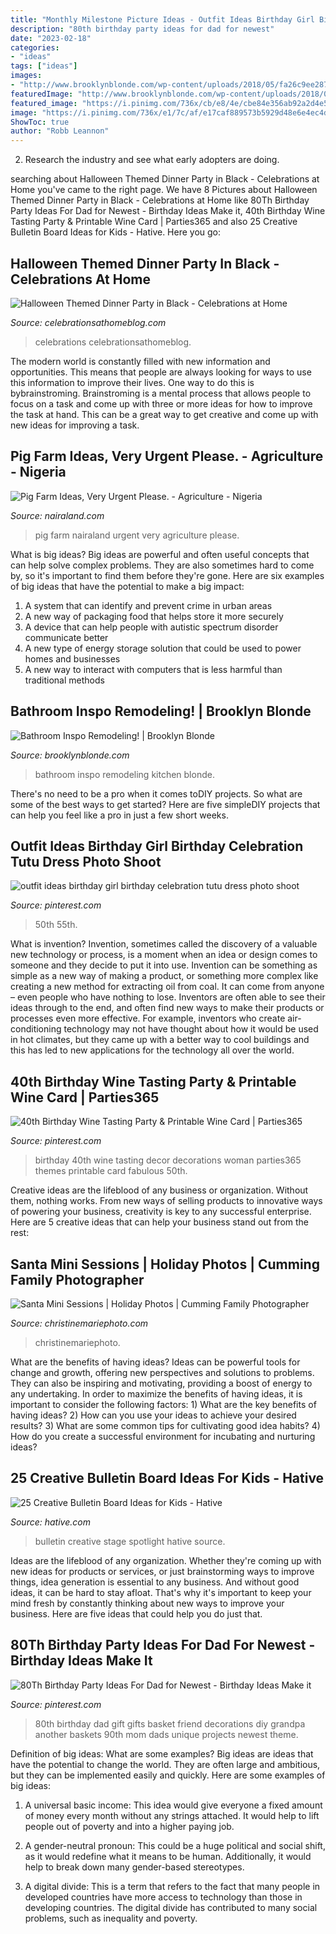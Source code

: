 ```yaml
---
title: "Monthly Milestone Picture Ideas - Outfit Ideas Birthday Girl Birthday Celebration Tutu Dress Photo Shoot"
description: "80th birthday party ideas for dad for newest"
date: "2023-02-18"
categories:
- "ideas"
tags: ["ideas"]
images:
- "http://www.brooklynblonde.com/wp-content/uploads/2018/05/fa26c9ee2877600a27da7c35352c58da.jpg"
featuredImage: "http://www.brooklynblonde.com/wp-content/uploads/2018/05/fa26c9ee2877600a27da7c35352c58da.jpg"
featured_image: "https://i.pinimg.com/736x/cb/e8/4e/cbe84e356ab92a2d4e5a539118aa3719.jpg"
image: "https://i.pinimg.com/736x/e1/7c/af/e17caf889573b5929d48e6e4ec4d7d7d.jpg"
ShowToc: true
author: "Robb Leannon"
---
```



2. Research the industry and see what early adopters are doing.

	

		
searching about Halloween Themed Dinner Party in Black - Celebrations at Home you've came to the right page. We have 8 Pictures about Halloween Themed Dinner Party in Black - Celebrations at Home like 80Th Birthday Party Ideas For Dad for Newest - Birthday Ideas Make it, 40th Birthday Wine Tasting Party &amp; Printable Wine Card | Parties365 and also 25 Creative Bulletin Board Ideas for Kids - Hative. Here you go:
		
    
## Halloween Themed Dinner Party In Black - Celebrations At Home

<img loading=lazy src="https://celebrationsathomeblog.com/wp-content/uploads/2017/09/halloween-dinner-party.jpg" onerror="this.onerror=null;this.src='https://tse1.mm.bing.net/th?id=OIP.3uYt2VeItEFYMznRzHHVggHaLH&amp;pid=15.1';" alt="Halloween Themed Dinner Party in Black - Celebrations at Home">

_Source: celebrationsathomeblog.com_

>celebrations celebrationsathomeblog. 

	

The modern world is constantly filled with new information and opportunities. This means that people are always looking for ways to use this information to improve their lives. One way to do this is bybrainstroming. Brainstroming is a mental process that allows people to focus on a task and come up with three or more ideas for how to improve the task at hand. This can be a great way to get creative and come up with new ideas for improving a task.

    
## Pig Farm Ideas, Very Urgent Please. - Agriculture - Nigeria

<img loading=lazy src="https://www.nairaland.com/attachments/641054_d0401b4b19d96cb6f4842e379f11f27e_jpg106fa69091aa031645a6e490bda3ba32" onerror="this.onerror=null;this.src='https://tse1.mm.bing.net/th?id=OIP.WSHAbXsky5CMbZh4biTmBwHaE8&amp;pid=15.1';" alt="Pig Farm Ideas, Very Urgent Please. - Agriculture - Nigeria">

_Source: nairaland.com_

>pig farm nairaland urgent very agriculture please. 

	

What is big ideas?
Big ideas are powerful and often useful concepts that can help solve complex problems. They are also sometimes hard to come by, so it's important to find them before they're gone. Here are six examples of big ideas that have the potential to make a big impact:
1. A system that can identify and prevent crime in urban areas 
2. A new way of packaging food that helps store it more securely 
3. A device that can help people with autistic spectrum disorder communicate better 
4. A new type of energy storage solution that could be used to power homes and businesses 
5. A new way to interact with computers that is less harmful than traditional methods 

    
## Bathroom Inspo Remodeling! | Brooklyn Blonde

<img loading=lazy src="http://www.brooklynblonde.com/wp-content/uploads/2018/05/fa26c9ee2877600a27da7c35352c58da.jpg" onerror="this.onerror=null;this.src='https://tse2.mm.bing.net/th?id=OIP.2drnRS_ByqxKqctFQzVEFwDwEs&amp;pid=15.1';" alt="Bathroom Inspo Remodeling! | Brooklyn Blonde">

_Source: brooklynblonde.com_

>bathroom inspo remodeling kitchen blonde. 

	

There's no need to be a pro when it comes toDIY projects. So what are some of the best ways to get started? Here are five simpleDIY projects that can help you feel like a pro in just a few short weeks.

    
## Outfit Ideas Birthday Girl Birthday Celebration Tutu Dress Photo Shoot

<img loading=lazy src="https://i.pinimg.com/736x/34/58/b8/3458b83aff9279065a3162518cc2852f.jpg" onerror="this.onerror=null;this.src='https://tse4.mm.bing.net/th?id=OIP.FXq4vIXFebmtcKbrJT3UawHaKw&amp;pid=15.1';" alt="outfit ideas birthday girl birthday celebration tutu dress photo shoot">

_Source: pinterest.com_

>50th 55th. 

	

What is invention?
Invention, sometimes called the discovery of a valuable new technology or process, is a moment when an idea or design comes to someone and they decide to put it into use. Invention can be something as simple as a new way of making a product, or something more complex like creating a new method for extracting oil from coal. It can come from anyone – even people who have nothing to lose. Inventors are often able to see their ideas through to the end, and often find new ways to make their products or processes even more effective. For example, inventors who create air-conditioning technology may not have thought about how it would be used in hot climates, but they came up with a better way to cool buildings and this has led to new applications for the technology all over the world.

    
## 40th Birthday Wine Tasting Party &amp; Printable Wine Card | Parties365

<img loading=lazy src="https://i.pinimg.com/736x/cb/e8/4e/cbe84e356ab92a2d4e5a539118aa3719.jpg" onerror="this.onerror=null;this.src='https://tse3.mm.bing.net/th?id=OIP.9SxPLuxPkP9n-e-jyPVAAAHaNR&amp;pid=15.1';" alt="40th Birthday Wine Tasting Party &amp; Printable Wine Card | Parties365">

_Source: pinterest.com_

>birthday 40th wine tasting decor decorations woman parties365 themes printable card fabulous 50th. 

	

Creative ideas are the lifeblood of any business or organization. Without them, nothing works. From new ways of selling products to innovative ways of powering your business, creativity is key to any successful enterprise. Here are 5 creative ideas that can help your business stand out from the rest:

    
## Santa Mini Sessions | Holiday Photos | Cumming Family Photographer

<img loading=lazy src="https://www.christinemariephoto.com/wp-content/uploads/2019/10/cumming-santa-mini-sessions11.jpg" onerror="this.onerror=null;this.src='https://tse1.mm.bing.net/th?id=OIP.Dd2-2lp0z7I_R4ejcpLTdAHaE8&amp;pid=15.1';" alt="Santa Mini Sessions | Holiday Photos | Cumming Family Photographer">

_Source: christinemariephoto.com_

>christinemariephoto. 

	

What are the benefits of having ideas?
Ideas can be powerful tools for change and growth, offering new perspectives and solutions to problems. They can also be inspiring and motivating, providing a boost of energy to any undertaking. In order to maximize the benefits of having ideas, it is important to consider the following factors: 1) What are the key benefits of having ideas? 2) How can you use your ideas to achieve your desired results? 3) What are some common tips for cultivating good idea habits? 4) How do you create a successful environment for incubating and nurturing ideas?

    
## 25 Creative Bulletin Board Ideas For Kids - Hative

<img loading=lazy src="https://hative.com/wp-content/uploads/2014/06/bulletin-board-ideas/4-spotlight-work-on-stage-bulletin-board.jpg" onerror="this.onerror=null;this.src='https://tse3.mm.bing.net/th?id=OIP.7aRDDQnXYg7L06z1Mz7hbAHaJ3&amp;pid=15.1';" alt="25 Creative Bulletin Board Ideas for Kids - Hative">

_Source: hative.com_

>bulletin creative stage spotlight hative source. 

	

Ideas are the lifeblood of any organization. Whether they're coming up with new ideas for products or services, or just brainstorming ways to improve things, idea generation is essential to any business. And without good ideas, it can be hard to stay afloat. That's why it's important to keep your mind fresh by constantly thinking about new ways to improve your business. Here are five ideas that could help you do just that.

    
## 80Th Birthday Party Ideas For Dad For Newest - Birthday Ideas Make It

<img loading=lazy src="https://i.pinimg.com/736x/e1/7c/af/e17caf889573b5929d48e6e4ec4d7d7d.jpg" onerror="this.onerror=null;this.src='https://tse4.mm.bing.net/th?id=OIP.Ob_pmDcQrwWBc4gZsZ6qMgHaNI&amp;pid=15.1';" alt="80Th Birthday Party Ideas For Dad for Newest - Birthday Ideas Make it">

_Source: pinterest.com_

>80th birthday dad gift gifts basket friend decorations diy grandpa another baskets 90th mom dads unique projects newest theme. 

	

Definition of big ideas: What are some examples?
Big ideas are ideas that have the potential to change the world. They are often large and ambitious, but they can be implemented easily and quickly. Here are some examples of big ideas:
1. A universal basic income: This idea would give everyone a fixed amount of money every month without any strings attached. It would help to lift people out of poverty and into a higher paying job.

2. A gender-neutral pronoun: This could be a huge political and social shift, as it would redefine what it means to be human. Additionally, it would help to break down many gender-based stereotypes.

3. A digital divide: This is a term that refers to the fact that many people in developed countries have more access to technology than those in developing countries. The digital divide has contributed to many social problems, such as inequality and poverty.

